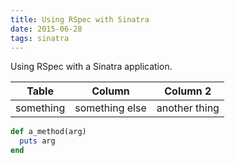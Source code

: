 ```yaml
---
title: Using RSpec with Sinatra
date: 2015-06-28
tags: sinatra
---
```


Using RSpec with a Sinatra application.

| Table | Column | Column 2|
| ----- | ------ | ------- |
| something | something else | another thing |

```ruby
def a_method(arg)
  puts arg
end
```
